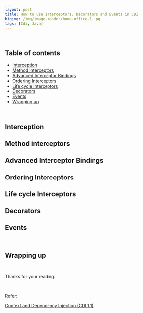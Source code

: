 ```yaml
---
layout: post
title: How to use Interceptors, Decorators and Events in CDI
bigimg: /img/image-header/home-office-1.jpg
tags: [Cdi, Java]
---
```




<br>

## Table of contents
- [Interception](#interception)
- [Method interceptors](#method-interceptors)
- [Advanced Interceptor Bindings](#Advanced-Interceptor-Bindings)
- [Ordering Interceptors](#Ordering-Interceptors)
- [Life cycle Interceptors](#Life-cycle-Interceptors)
- [Decorators](#Decorators)
- [Events](#events)
- [Wrapping up](#wrapping-up)



<br>

## Interception





## Method interceptors




## Advanced Interceptor Bindings




## Ordering Interceptors




## Life cycle Interceptors



## Decorators




## Events




<br>

## Wrapping up




<br>

Thanks for your reading.

<br>

Refer:

[Context and Dependency Injection (CDI 1.1)](https://app.pluralsight.com/library/courses/context-dependency-injection-1-1/table-of-contents)